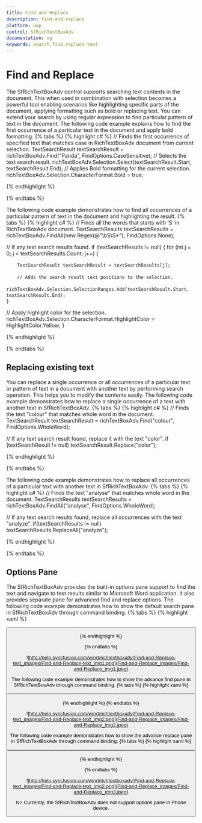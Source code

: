 ```yaml
---
title: Find and Replace
description: find-and-replace
platform: uwp
control: SfRichTextBoxAdv
documentation: ug
keywords: search,find,replace-text
---
```

# Find and Replace

The SfRichTextBoxAdv control supports searching text contents in the document. This when used in combination with selection becomes a powerful tool enabling scenarios like highlighting specific parts of the document, applying formatting such as bold or replacing text. You can extend your search by using regular expression to find particular pattern of text in the document. 
The following code example explains how to find the first occurrence of a particular text in the document and apply bold formatting.
{% tabs %}
{% highlight c# %}
// Finds the first occurrence of specified text that matches case in RichTextBoxAdv document from current selection.
TextSearchResult textSearchResult = richTextBoxAdv.Find("Panda", FindOptions.CaseSensitive);
// Selects the text search result.
richTextBoxAdv.Selection.Select(textSearchResult.Start, textSearchResult.End);
// Applies Bold formatting for the current selection.
richTextBoxAdv.Selection.CharacterFormat.Bold = true;


{% endhighlight %}

{% endtabs %}

The following code example demonstrates how to find all occurrences of a particular pattern of text in the document and highlighting the result.
{% tabs %}
{% highlight c# %}
// Finds all the words that starts with ‘S’ in RichTextBoxAdv document.
TextSearchResults textSearchResults = richTextBoxAdv.FindAll(new Regex(@"\bS\S*"), FindOptions.None);

// If any text search results found.
if (textSearchResults != null)
{
    for (int j = 0; j < textSearchResults.Count; j++)
    {
    
        TextSearchResult textSearchResult = textSearchResults[j];

        // Adds the search result text positions to the selection.
        richTextBoxAdv.Selection.SelectionRanges.Add(textSearchResult.Start, textSearchResult.End);
    }
    
// Apply highlight color for the selection.
    richTextBoxAdv.Selection.CharacterFormat.HighlightColor = HighlightColor.Yellow;
}



{% endhighlight %}

{% endtabs %}

## Replacing existing text

You can replace a single occurrence or all occurrences of a particular text or pattern of text in a document with another text by performing search operation. This helps you to modify the contents easily.
The following code example demonstrates how to replace a single occurrence of a text with another text in SfRichTextBoxAdv.
{% tabs %}
{% highlight c# %}
// Finds the text "colour" that matches whole word in the document.
TextSearchResult textSearchResult = richTextBoxAdv.Find("colour", FindOptions.WholeWord);

// If any text search result found, replace it with the text "color".
if (textSearchResult != null)
    textSearchResult.Replace("color");


{% endhighlight %}

{% endtabs %}

The following code example demonstrates how to replace all occurrences of a particular text with another text in SfRichTextBoxAdv.
{% tabs %}
{% highlight c# %}
// Finds the text "analyse" that matches whole word in the document.
TextSearchResults textSearchResults = richTextBoxAdv.FindAll("analyse", FindOptions.WholeWord);

// If any text search results found, replace all occurrences with the text "analyze".
if(textSearchResults != null)
    textSearchResults.ReplaceAll("analyze");


{% endhighlight %}

{% endtabs %}

## Options Pane

The SfRichTextBoxAdv provides the built-in options pane support to find the text and navigate to text results similar to Microsoft Word application. It also provides separate pane for advanced find and replace options.
The following code example demonstrates how to show the default search pane in SfRichTextBoxAdv through command binding.
{% tabs %}
{% highlight xaml %}
<!-- Binding Button to UI Command that shows the default search pane  -->
<Button Content="Show Search Pane" Command="{Binding ElementName=richTextBoxAdv, Path=ShowOptionsPaneCommand}" />


{% endhighlight %}

{% endtabs %}

![http://help.syncfusion.com/winrt/richtextboxadv/Find-and-Replace-text_images/Find-and-Replace-text_img1.png](Find-and-Replace_images/Find-and-Replace_img1.jpeg)

The following code example demonstrates how to show the advance find pane in SfRichTextBoxAdv through command binding.
{% tabs %}
{% highlight xaml %}
<!-- Binding Button to UI Command that shows the advanced find pane  -->
<Button Content="Show Advanced Find Pane" Command="{Binding ElementName=richTextBoxAdv, Path=ShowOptionsPaneCommand}" CommandParameter="Find"/>


{% endhighlight %}
{% endtabs %}

![http://help.syncfusion.com/winrt/richtextboxadv/Find-and-Replace-text_images/Find-and-Replace-text_img2.png](Find-and-Replace_images/Find-and-Replace_img2.jpeg)

The following code example demonstrates how to show the advance replace pane in SfRichTextBoxAdv through command binding.
{% tabs %}
{% highlight xaml %}
<!-- Binding Button to UI Command that shows the advanced replace pane  -->
<Button Content="Show Advanced Replace Pane" Command="{Binding ElementName=richTextBoxAdv, Path=ShowOptionsPaneCommand}" CommandParameter="Replace"/>


{% endhighlight %}

{% endtabs %}

![http://help.syncfusion.com/winrt/richtextboxadv/Find-and-Replace-text_images/Find-and-Replace-text_img2.png](Find-and-Replace_images/Find-and-Replace_img3.jpeg)

N> Currently, the SfRichTextBoxAdv does not support options pane in Phone device.
